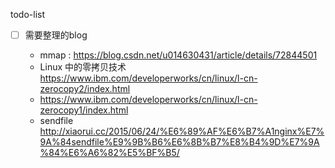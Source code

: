 todo-list


- [ ] 需要整理的blog


  - mmap : https://blog.csdn.net/u014630431/article/details/72844501
  - Linux 中的零拷贝技术 https://www.ibm.com/developerworks/cn/linux/l-cn-zerocopy2/index.html
  - https://www.ibm.com/developerworks/cn/linux/l-cn-zerocopy1/index.html
  - sendfile  http://xiaorui.cc/2015/06/24/%E6%89%AF%E6%B7%A1nginx%E7%9A%84sendfile%E9%9B%B6%E6%8B%B7%E8%B4%9D%E7%9A%84%E6%A6%82%E5%BF%B5/




